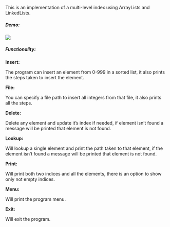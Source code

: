 This is an implementation of a multi-level index using ArrayLists and LinkedLists. 

##### Demo:

![](C:\Users\hazem\AppData\Roaming\marktext\images\2022-03-26-17-16-44-image.png)

##### Functionality:

**Insert:**

The program
can insert an element from 0-999 in a sorted list, it also prints the steps taken
to insert the element.

**File:**

You can
specify a file path to insert all integers from that file, it also prints all
the steps.

**Delete:**

Delete any
element and update it’s index if needed, if element isn’t found a message will
be printed that element is not found.

**Lookup:**

Will lookup
a single element and print the path taken to that element, if the element isn’t
found a message will be printed that element is not found.

**Print:**

Will print
both two indices and all the elements, there is an option to show only not
empty indices.

**Menu:**

Will print
the program menu.

**Exit:**

Will exit
the program.
